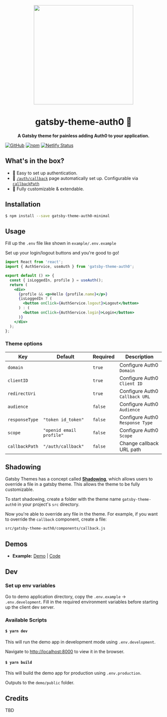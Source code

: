<div align="center">
  <img width="320" src="https://raw.githubusercontent.com/epilande/gatsby-theme-auth0/master/demos/gatsby-theme-shared-ui/src/GatsbyAuth0.svg?sanitize=true">
  <h1>gatsby-theme-auth0 🔐</h1>
</div>

<p align="center">
  <strong>A Gatsby theme for painless adding Auth0 to your application.</strong>
</p>

[![GitHub](https://img.shields.io/github/license/pixel-point/gatsby-theme-auth0-minimal?style=flat-square)](https://github.com/epilande/gatsby-theme-auth0-minimal/blob/master/LICENSE)
[![npm](https://img.shields.io/npm/v/gatsby-theme-auth0-minimal?style=flat-square)](https://www.npmjs.com/package/gatsby-theme-auth0-minimal)
[![Netlify Status](https://api.netlify.com/api/v1/badges/d2098311-5d8c-4e06-b253-0b639cdc8562/deploy-status)](https://app.netlify.com/sites/gatsby-theme-auth0-minimal/deploys)

## What's in the box?

- 💯 Easy to set up authentication.
- 🤙 [`/auth/callback`](https://github.com/epilande/gatsby-theme-auth0/blob/master/gatsby-theme-auth0/src/pages/auth/callback.tsx) page automatically set up. Configurable via [`callbackPath`](#theme-options)
- 🎨 Fully customizable & extendable.

## Installation

```sh
$ npm install --save gatsby-theme-auth0-minimal
```

## Usage

Fill up the `.env` file like shown in `example/.env.example`

Set up your login/logout buttons and you're good to go!

```jsx
import React from 'react';
import { AuthService, useAuth } from 'gatsby-theme-auth0';

export default () => {
  const { isLoggedIn, profile } = useAuth();
  return (
    <div>
      {profile && <p>Hello {profile.name}</p>}
      {isLoggedIn ? (
        <button onClick={AuthService.logout}>Logout</button>
      ) : (
        <button onClick={AuthService.login}>Login</button>
      )}
    </div>
  );
};
```

### Theme options

| Key            | Default                  | Required | Description                     |
| -------------- | ------------------------ | -------- | ------------------------------- |
| `domain`       |                          | `true`   | Configure Auth0 `Domain`        |
| `clientID`     |                          | `true`   | Configure Auth0 `Client ID`     |
| `redirectUri`  |                          | `true`   | Configure Auth0 `Callback URL`  |
| `audience`     |                          | `false`  | Configure Auth0 `Audience`      |
| `responseType` | `"token id_token"`       | `false`  | Configure Auth0 `Response Type` |
| `scope`        | `"openid email profile"` | `false`  | Configure Auth0 `Scope`         |
| `callbackPath` | `"/auth/callback"`       | `false`  | Change callback URL path        |

## Shadowing

Gatsby Themes has a concept called [**Shadowing**](https://www.gatsbyjs.org/blog/2019-04-29-component-shadowing/), which allows users to override a file in a gatsby theme. This allows the theme to be fully customizable.

To start shadowing, create a folder with the theme name `gatsby-theme-auth0` in your project's `src` directory.

Now you're able to override any file in the theme. For example, if you want to override the `callback` component, create a file:

```sh
src/gatsby-theme-auth0/components/callback.js
```

## Demos

- **Example:** [Demo](https://gatsby-theme-auth0-minimal.netlify.com/) | [Code](https://github.com/pixel-point/gatsby-theme-auth0-minimal/tree/master/example)

## Dev

### Set up env variables

Go to demo application directory, copy the `.env.example` -> `.env.development`. Fill in the required environment variables before starting up the client dev server.

### Available Scripts

#### `$ yarn dev`

This will run the demo app in development mode using `.env.development`.

Navigate to [http://localhost:8000](http://localhost:8000) to view it in the browser.

#### `$ yarn build`

This will build the demo app for production using `.env.production`.

Outputs to the `demo/public` folder.

## Credits

TBD
